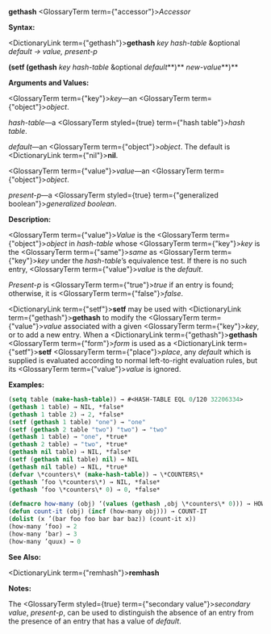 **gethash** <GlossaryTerm  term={"accessor"}><i>Accessor</i></GlossaryTerm> 



**Syntax:** 



<DictionaryLink  term={"gethash"}><b>gethash</b></DictionaryLink> *key hash-table* &amp;optional *default → value, present-p* 



<!-- **(setf (gethash** *key hash-table* &amp;optional *default<DictionaryLink  term={"t"}><b>*)</b></DictionaryLink> *new-value***)**  -->
**(setf (gethash** *key hash-table* &amp;optional *default***)** *new-value***)** 



**Arguments and Values:** 



<GlossaryTerm  term={"key"}><i>key</i></GlossaryTerm>—an <GlossaryTerm  term={"object"}><i>object</i></GlossaryTerm>. 



*hash-table*—a <GlossaryTerm styled={true} term={"hash table"}><i>hash table</i></GlossaryTerm>. 



*default*—an <GlossaryTerm  term={"object"}><i>object</i></GlossaryTerm>. The default is <DictionaryLink  term={"nil"}><b>nil</b></DictionaryLink>. 



<GlossaryTerm  term={"value"}><i>value</i></GlossaryTerm>—an <GlossaryTerm  term={"object"}><i>object</i></GlossaryTerm>. 



*present-p*—a <GlossaryTerm styled={true} term={"generalized boolean"}><i>generalized boolean</i></GlossaryTerm>. 



**Description:** 



<GlossaryTerm  term={"value"}><i>Value</i></GlossaryTerm> is the <GlossaryTerm  term={"object"}><i>object</i></GlossaryTerm> in *hash-table* whose <GlossaryTerm  term={"key"}><i>key</i></GlossaryTerm> is the <GlossaryTerm  term={"same"}><i>same</i></GlossaryTerm> as <GlossaryTerm  term={"key"}><i>key</i></GlossaryTerm> under the *hash-table*’s equivalence test. If there is no such entry, <GlossaryTerm  term={"value"}><i>value</i></GlossaryTerm> is the *default*. 



*Present-p* is <GlossaryTerm  term={"true"}><i>true</i></GlossaryTerm> if an entry is found; otherwise, it is <GlossaryTerm  term={"false"}><i>false</i></GlossaryTerm>. 



<DictionaryLink  term={"setf"}><b>setf</b></DictionaryLink> may be used with <DictionaryLink  term={"gethash"}><b>gethash</b></DictionaryLink> to modify the <GlossaryTerm  term={"value"}><i>value</i></GlossaryTerm> associated with a given <GlossaryTerm  term={"key"}><i>key</i></GlossaryTerm>, or to add a new entry. When a <DictionaryLink  term={"gethash"}><b>gethash</b></DictionaryLink> <GlossaryTerm  term={"form"}><i>form</i></GlossaryTerm> is used as a <DictionaryLink  term={"setf"}><b>setf</b></DictionaryLink> <GlossaryTerm  term={"place"}><i>place</i></GlossaryTerm>, any *default* which is supplied is evaluated according to normal left-to-right evaluation rules, but its <GlossaryTerm  term={"value"}><i>value</i></GlossaryTerm> is ignored. 



**Examples:**
```lisp
(setq table (make-hash-table)) → #<HASH-TABLE EQL 0/120 32206334> 
(gethash 1 table) → NIL, *false* 
(gethash 1 table 2) → 2, *false* 
(setf (gethash 1 table) "one") → "one" 
(setf (gethash 2 table "two") "two") → "two" 
(gethash 1 table) → "one", *true* 
(gethash 2 table) → "two", *true* 
(gethash nil table) → NIL, *false* 
(setf (gethash nil table) nil) → NIL 
(gethash nil table) → NIL, *true* 
(defvar \*counters\* (make-hash-table)) → \*COUNTERS\* 
(gethash ’foo \*counters\*) → NIL, *false* 
(gethash ’foo \*counters\* 0) → 0, *false* 

(defmacro how-many (obj) ‘(values (gethash ,obj \*counters\* 0))) → HOW-MANY 
(defun count-it (obj) (incf (how-many obj))) → COUNT-IT 
(dolist (x ’(bar foo foo bar bar baz)) (count-it x)) 
(how-many ’foo) → 2 
(how-many ’bar) → 3 
(how-many ’quux) → 0 
```
**See Also:** 



<DictionaryLink  term={"remhash"}><b>remhash</b></DictionaryLink> 



**Notes:** 



The <GlossaryTerm styled={true} term={"secondary value"}><i>secondary value</i></GlossaryTerm>, *present-p*, can be used to distinguish the absence of an entry from the presence of an entry that has a value of *default*. 



